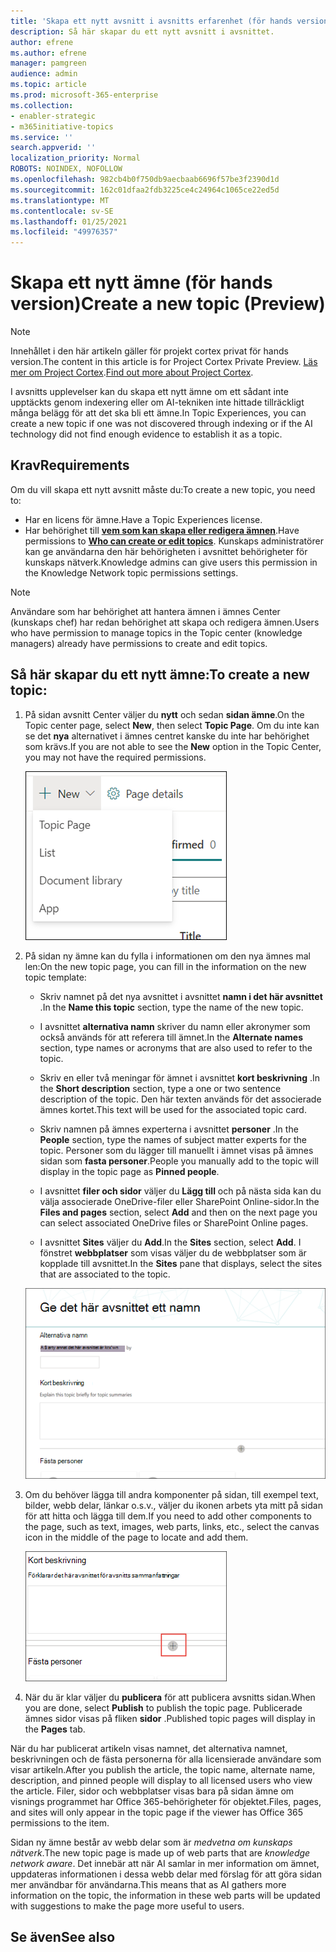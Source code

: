 ```yaml
---
title: 'Skapa ett nytt avsnitt i avsnitts erfarenhet (för hands version) '
description: Så här skapar du ett nytt avsnitt i avsnittet.
author: efrene
ms.author: efrene
manager: pamgreen
audience: admin
ms.topic: article
ms.prod: microsoft-365-enterprise
ms.collection:
- enabler-strategic
- m365initiative-topics
ms.service: ''
search.appverid: ''
localization_priority: Normal
ROBOTS: NOINDEX, NOFOLLOW
ms.openlocfilehash: 982cb4b0f750db9aecbaab6696f57be3f2390d1d
ms.sourcegitcommit: 162c01dfaa2fdb3225ce4c24964c1065ce22ed5d
ms.translationtype: MT
ms.contentlocale: sv-SE
ms.lasthandoff: 01/25/2021
ms.locfileid: "49976357"
---
```

# <a name="create-a-new-topic-preview"></a><span data-ttu-id="6c507-103">Skapa ett nytt ämne (för hands version)</span><span class="sxs-lookup"><span data-stu-id="6c507-103">Create a new topic (Preview)</span></span>

> [!Note] 
> <span data-ttu-id="6c507-104">Innehållet i den här artikeln gäller för projekt cortex privat för hands version.</span><span class="sxs-lookup"><span data-stu-id="6c507-104">The content in this article is for Project Cortex Private Preview.</span></span> <span data-ttu-id="6c507-105">[Läs mer om Project Cortex](https://aka.ms/projectcortex).</span><span class="sxs-lookup"><span data-stu-id="6c507-105">[Find out more about Project Cortex](https://aka.ms/projectcortex).</span></span>

<span data-ttu-id="6c507-106">I avsnitts upplevelser kan du skapa ett nytt ämne om ett sådant inte upptäckts genom indexering eller om AI-tekniken inte hittade tillräckligt många belägg för att det ska bli ett ämne.</span><span class="sxs-lookup"><span data-stu-id="6c507-106">In Topic Experiences, you can create a new topic if one was not discovered through indexing or if the AI technology did not find enough evidence to establish it as a topic.</span></span>

## <a name="requirements"></a><span data-ttu-id="6c507-107">Krav</span><span class="sxs-lookup"><span data-stu-id="6c507-107">Requirements</span></span>

<span data-ttu-id="6c507-108">Om du vill skapa ett nytt avsnitt måste du:</span><span class="sxs-lookup"><span data-stu-id="6c507-108">To create a new topic, you need to:</span></span>
- <span data-ttu-id="6c507-109">Har en licens för ämne.</span><span class="sxs-lookup"><span data-stu-id="6c507-109">Have a Topic Experiences license.</span></span>
- <span data-ttu-id="6c507-110">Har behörighet till [**vem som kan skapa eller redigera ämnen**](https://docs.microsoft.com/microsoft-365/knowledge/topic-experiences-user-permissions).</span><span class="sxs-lookup"><span data-stu-id="6c507-110">Have permissions to [**Who can create or edit topics**](https://docs.microsoft.com/microsoft-365/knowledge/topic-experiences-user-permissions).</span></span> <span data-ttu-id="6c507-111">Kunskaps administratörer kan ge användarna den här behörigheten i avsnittet behörigheter för kunskaps nätverk.</span><span class="sxs-lookup"><span data-stu-id="6c507-111">Knowledge admins can give users this permission in the Knowledge Network topic permissions settings.</span></span> 

> [!Note] 
> <span data-ttu-id="6c507-112">Användare som har behörighet att hantera ämnen i ämnes Center (kunskaps chef) har redan behörighet att skapa och redigera ämnen.</span><span class="sxs-lookup"><span data-stu-id="6c507-112">Users who have permission to manage topics in the Topic center (knowledge managers) already have permissions to create and edit topics.</span></span>

## <a name="to-create-a-new-topic"></a><span data-ttu-id="6c507-113">Så här skapar du ett nytt ämne:</span><span class="sxs-lookup"><span data-stu-id="6c507-113">To create a new topic:</span></span>

1. <span data-ttu-id="6c507-114">På sidan avsnitt Center väljer du **nytt** och sedan **sidan ämne**.</span><span class="sxs-lookup"><span data-stu-id="6c507-114">On the Topic center page, select **New**, then select **Topic Page**.</span></span> <span data-ttu-id="6c507-115">Om du inte kan se det **nya** alternativet i ämnes centret kanske du inte har behörighet som krävs.</span><span class="sxs-lookup"><span data-stu-id="6c507-115">If you are not able to see the **New** option in the Topic Center, you may not have the required permissions.</span></span>

    ![Nytt ämne](../media/knowledge-management/k-new-topic.png)

2. <span data-ttu-id="6c507-117">På sidan ny ämne kan du fylla i informationen om den nya ämnes mal len:</span><span class="sxs-lookup"><span data-stu-id="6c507-117">On the new topic page, you can fill in the information on the new topic template:</span></span>

    - <span data-ttu-id="6c507-118">Skriv namnet på det nya avsnittet i avsnittet **namn i det här avsnittet** .</span><span class="sxs-lookup"><span data-stu-id="6c507-118">In the **Name this topic** section, type the name of the new topic.</span></span>
    
    - <span data-ttu-id="6c507-119">I avsnittet **alternativa namn** skriver du namn eller akronymer som också används för att referera till ämnet.</span><span class="sxs-lookup"><span data-stu-id="6c507-119">In the **Alternate names** section, type names or acronyms that are also used to refer to the topic.</span></span>
    
    - <span data-ttu-id="6c507-120">Skriv en eller två meningar för ämnet i avsnittet **kort beskrivning** .</span><span class="sxs-lookup"><span data-stu-id="6c507-120">In the **Short description** section, type a one or two sentence description of the topic.</span></span> <span data-ttu-id="6c507-121">Den här texten används för det associerade ämnes kortet.</span><span class="sxs-lookup"><span data-stu-id="6c507-121">This text will be used for the associated topic card.</span></span>
    
    - <span data-ttu-id="6c507-122">Skriv namnen på ämnes experterna i avsnittet **personer** .</span><span class="sxs-lookup"><span data-stu-id="6c507-122">In the **People** section, type the names of subject matter experts for the topic.</span></span> <span data-ttu-id="6c507-123">Personer som du lägger till manuellt i ämnet visas på ämnes sidan som **fasta personer**.</span><span class="sxs-lookup"><span data-stu-id="6c507-123">People you manually add to the topic will display in the topic page as **Pinned people**.</span></span>
    
    - <span data-ttu-id="6c507-124">I avsnittet **filer och sidor** väljer du **Lägg till** och på nästa sida kan du välja associerade OneDrive-filer eller SharePoint Online-sidor.</span><span class="sxs-lookup"><span data-stu-id="6c507-124">In the **Files and pages** section, select **Add** and then on the next page you can select associated OneDrive files or SharePoint Online pages.</span></span>
    
    - <span data-ttu-id="6c507-125">I avsnittet **Sites** väljer du **Add**.</span><span class="sxs-lookup"><span data-stu-id="6c507-125">In the **Sites** section, select **Add**.</span></span> <span data-ttu-id="6c507-126">I fönstret  **webbplatser** som visas väljer du de webbplatser som är kopplade till avsnittet.</span><span class="sxs-lookup"><span data-stu-id="6c507-126">In the  **Sites** pane that displays, select the sites that are associated to the topic.</span></span>

    ![Sidan ny ämne](../media/knowledge-management/k-new-topic-page.png)
    
3. <span data-ttu-id="6c507-128">Om du behöver lägga till andra komponenter på sidan, till exempel text, bilder, webb delar, länkar o.s.v., väljer du ikonen arbets yta mitt på sidan för att hitta och lägga till dem.</span><span class="sxs-lookup"><span data-stu-id="6c507-128">If you need to add other components to the page, such as text, images, web parts, links, etc., select the canvas icon in the middle of the page to locate and add them.</span></span>

    ![Lägga till objekt på sidan](../media/knowledge-management/static-icon.png)

4. <span data-ttu-id="6c507-130">När du är klar väljer du **publicera** för att publicera avsnitts sidan.</span><span class="sxs-lookup"><span data-stu-id="6c507-130">When you are done, select **Publish** to publish the topic page.</span></span> <span data-ttu-id="6c507-131">Publicerade ämnes sidor visas på fliken **sidor** .</span><span class="sxs-lookup"><span data-stu-id="6c507-131">Published topic pages will display in the **Pages** tab.</span></span>

<span data-ttu-id="6c507-132">När du har publicerat artikeln visas namnet, det alternativa namnet, beskrivningen och de fästa personerna för alla licensierade användare som visar artikeln.</span><span class="sxs-lookup"><span data-stu-id="6c507-132">After you publish the article, the topic name, alternate name, description, and pinned people will display to all licensed users who view the article.</span></span> <span data-ttu-id="6c507-133">Filer, sidor och webbplatser visas bara på sidan ämne om visnings programmet har Office 365-behörigheter för objektet.</span><span class="sxs-lookup"><span data-stu-id="6c507-133">Files, pages, and sites will only appear in the topic page if the viewer has Office 365 permissions to the item.</span></span> 

<span data-ttu-id="6c507-134">Sidan ny ämne består av webb delar som är *medvetna om kunskaps nätverk*.</span><span class="sxs-lookup"><span data-stu-id="6c507-134">The new topic page is made up of web parts that are *knowledge network aware*.</span></span> <span data-ttu-id="6c507-135">Det innebär att när AI samlar in mer information om ämnet, uppdateras informationen i dessa webb delar med förslag för att göra sidan mer användbar för användarna.</span><span class="sxs-lookup"><span data-stu-id="6c507-135">This means that as AI gathers more information on the topic, the information in these web parts will be updated with suggestions to make the page more useful to users.</span></span>

## <a name="see-also"></a><span data-ttu-id="6c507-136">Se även</span><span class="sxs-lookup"><span data-stu-id="6c507-136">See also</span></span>



  






